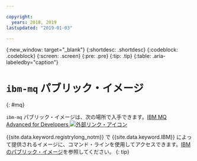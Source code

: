 ```yaml
---

copyright:
  years: 2018, 2019
lastupdated: "2019-01-03"

---
```


{:new_window: target="_blank"}
{:shortdesc: .shortdesc}
{:codeblock: .codeblock}
{:screen: .screen}
{:pre: .pre}
{:tip: .tip}
{:table: .aria-labeledby="caption"}

# `ibm-mq` パブリック・イメージ
{: #mq}

`ibm-mq` パブリック・イメージは、次の場所で入手できます。[IBM MQ Advanced for Developers ![外部リンク・アイコン](../../../icons/launch-glyph.svg "外部リンク・アイコン")](https://hub.docker.com/r/ibmcom/mq/)

{{site.data.keyword.registrylong_notm}} で {{site.data.keyword.IBM}} によって提供されるイメージに、コマンド・ラインを使用してアクセスできます。[IBM のパブリック・イメージ](/docs/services/Registry/registry_public_images.html#public_images)を参照してください。
{: tip}
